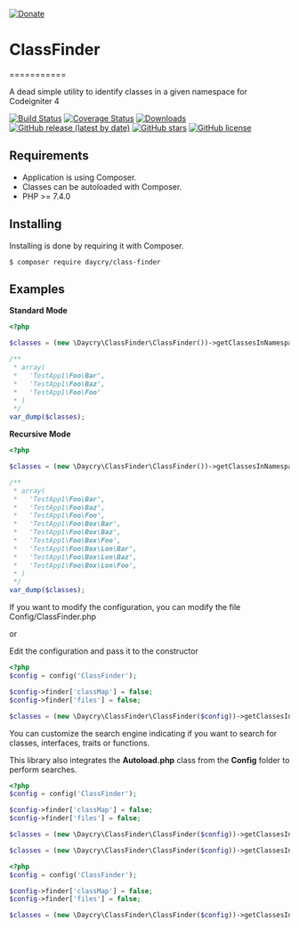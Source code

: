 [![Donate](https://img.shields.io/badge/Donate-PayPal-green.svg)](https://www.paypal.com/donate?business=SYC5XDT23UZ5G&no_recurring=0&item_name=Thank+you%21&currency_code=EUR)

# ClassFinder
===========

A dead simple utility to identify classes in a given namespace for Codeigniter 4

[![Build Status](https://github.com/daycry/class-finder/actions/workflows/php.yml/badge.svg)](https://github.com/daycry/class-finder/actions/workflows/php.yml)
[![Coverage Status](https://coveralls.io/repos/github/daycry/class-finder/badge.svg?branch=master)](https://coveralls.io/github/daycry/class-finder?branch=master)
[![Downloads](https://poser.pugx.org/daycry/class-finder/downloads)](https://packagist.org/packages/daycry/class-finder)
[![GitHub release (latest by date)](https://img.shields.io/github/v/release/daycry/class-finder)](https://packagist.org/packages/daycry/class-finder)
[![GitHub stars](https://img.shields.io/github/stars/daycry/class-finder)](https://packagist.org/packages/daycry/class-finder)
[![GitHub license](https://img.shields.io/github/license/daycry/class-finder)](https://github.com/daycry/class-finder/blob/master/LICENSE)

Requirements
------------

* Application is using Composer.
* Classes can be autoloaded with Composer.
* PHP >= 7.4.0

Installing
----------

Installing is done by requiring it with Composer.

```
$ composer require daycry/class-finder
```

Examples
--------

**Standard Mode**

```php
<?php

$classes = (new \Daycry\ClassFinder\ClassFinder())->getClassesInNamespace('Daycry');

/**
 * array(
 *   'TestApp1\Foo\Bar',
 *   'TestApp1\Foo\Baz',
 *   'TestApp1\Foo\Foo'
 * )
 */
var_dump($classes);
```

**Recursive Mode**

```php
<?php

$classes = (new \Daycry\ClassFinder\ClassFinder())->getClassesInNamespace('Daycry', \Daycry\ClassFinder\ClassFinder::RECURSIVE_MODE);

/**
 * array(
 *   'TestApp1\Foo\Bar',
 *   'TestApp1\Foo\Baz',
 *   'TestApp1\Foo\Foo',
 *   'TestApp1\Foo\Box\Bar',
 *   'TestApp1\Foo\Box\Baz',
 *   'TestApp1\Foo\Box\Foo',
 *   'TestApp1\Foo\Box\Lon\Bar',
 *   'TestApp1\Foo\Box\Lon\Baz',
 *   'TestApp1\Foo\Box\Lon\Foo',
 * )
 */
var_dump($classes);
```


If you want to modify the configuration, you can modify the file Config/ClassFinder.php

or

Edit the configuration and pass it to the constructor

```php
<?php
$config = config('ClassFinder');

$config->finder['classMap'] = false;
$config->finder['files'] = false;

$classes = (new \Daycry\ClassFinder\ClassFinder($config))->getClassesInNamespace('Daycry', \Daycry\ClassFinder\ClassFinder::RECURSIVE_MODE);
```

You can customize the search engine indicating if you want to search for classes, interfaces, traits or functions.

This library also integrates the **Autoload.php** class from the **Config** folder to perform searches.

```php
<?php
$config = config('ClassFinder');

$config->finder['classMap'] = false;
$config->finder['files'] = false;

$classes = (new \Daycry\ClassFinder\ClassFinder($config))->getClassesInNamespace('App', \Daycry\ClassFinder\ClassFinder::RECURSIVE_MODE);

$classes = (new \Daycry\ClassFinder\ClassFinder($config))->getClassesInNamespace('Config', \Daycry\ClassFinder\ClassFinder::RECURSIVE_MODE);
```

```php
<?php
$config = config('ClassFinder');

$config->finder['classMap'] = false;
$config->finder['files'] = false;

$classes = (new \Daycry\ClassFinder\ClassFinder($config))->getClassesInNamespace('Daycry', \Daycry\ClassFinder\ClassFinder::RECURSIVE_MODE | \Daycry\ClassFinder\ClassFinder::ALLOW_CLASSES | \Daycry\ClassFinder\ClassFinder::ALLOW_INTERFACES | \Daycry\ClassFinder\ClassFinder::ALLOW_TRAITS | \Daycry\ClassFinder\ClassFinder::ALLOW_FUNCTIONS );
```
